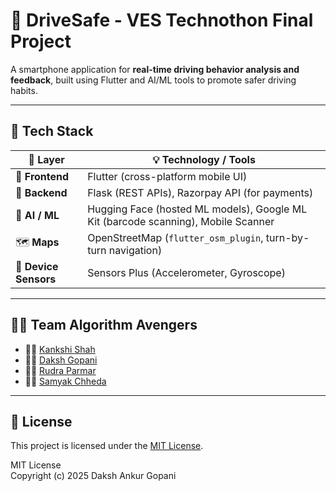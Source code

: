 # 🚗 DriveSafe - VES Technothon Final Project

A smartphone application for **real-time driving behavior analysis and feedback**, built using Flutter and AI/ML tools to promote safer driving habits.

---

## 🧱 Tech Stack

| 🧩 Layer              | 💡 Technology / Tools                                                                      |
| --------------------- | ------------------------------------------------------------------------------------------ |
| 🎨 **Frontend**       | Flutter (cross-platform mobile UI)                                                         |
| 🔧 **Backend**        | Flask (REST APIs), Razorpay API (for payments)                                              |
| 🤖 **AI / ML**        | Hugging Face (hosted ML models), Google ML Kit (barcode scanning), Mobile Scanner          |
| 🗺️ **Maps**          | OpenStreetMap (`flutter_osm_plugin`, turn-by-turn navigation)                              |
| 📱 **Device Sensors** | Sensors Plus (Accelerometer, Gyroscope)                                                    |

---

## 👨‍💻 Team Algorithm Avengers

- 👩‍💻 [Kankshi Shah](https://www.linkedin.com/in/kankshi-shah-76539a258/)
- 👨‍💻 [Daksh Gopani](https://www.linkedin.com/in/daksh-gopani-a13993251/)
- 👨‍💻 [Rudra Parmar](https://www.linkedin.com/in/rudra-parmar-089125245/)
- 👨‍💻 [Samyak Chheda](https://www.linkedin.com/in/samyakchheda/)

---

## 📝 License

This project is licensed under the [MIT License](https://opensource.org/licenses/MIT).  

MIT License  
Copyright (c) 2025 Daksh Ankur Gopani
